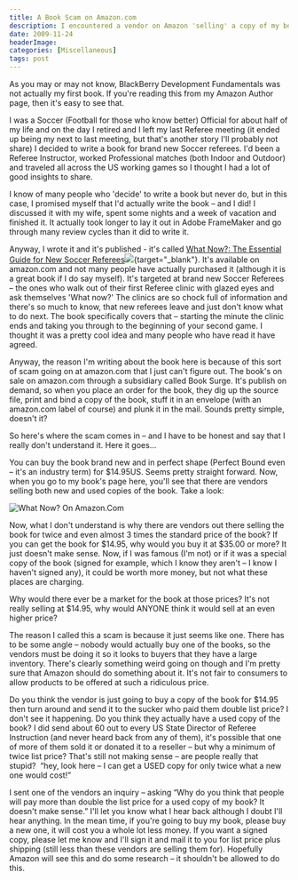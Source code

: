 ```yaml
---
title: A Book Scam on Amazon.com
description: I encountered a vendor on Amazon 'selling' a copy of my book at a ridiculous price.
date: 2009-11-24
headerImage: 
categories: [Miscellaneous]
tags: post
---
```


As you may or may not know, BlackBerry Development Fundamentals was not actually my first book. If you're reading this from my Amazon Author page, then it's easy to see that.

I was a Soccer (Football for those who know better) Official for about half of my life and on the day I retired and I left my last Referee meeting (it ended up being my next to last meeting, but that's another story I'll probably not share) I decided to write a book for brand new Soccer referees. I'd been a Referee Instructor, worked Professional matches (both Indoor and Outdoor) and traveled all across the US working games so I thought I had a lot of good insights to share.

I know of many people who 'decide' to write a book but never do, but in this case, I promised myself that I'd actually write the book – and I did! I discussed it with my wife, spent some nights and a week of vacation and finished it. It actually took longer to lay it out in Adobe FrameMaker and go through many review cycles than it did to write it.

Anyway, I wrote it and it's published - it's called [What Now?: The Essential Guide for New Soccer Referees](https://www.amazon.com/gp/product/1419682334?ie=UTF8&tag=mcnsof-20&linkCode=as2&camp=1789&creative=390957&creativeASIN=1419682334)![](https://www.assoc-amazon.com/e/ir?t=mcnsof-20&l=as2&o=1&a=1419682334){target="_blank"}. It's available on amazon.com and not many people have actually purchased it (although it is a great book if I do say myself). It's targeted at brand new Soccer Referees – the ones who walk out of their first Referee clinic with glazed eyes and ask themselves 'What now?' The clinics are so chock full of information and there's so much to know, that new referees leave and just don't know what to do next. The book specifically covers that – starting the minute the clinic ends and taking you through to the beginning of your second game. I thought it was a pretty cool idea and many people who have read it have agreed.

Anyway, the reason I'm writing about the book here is because of this sort of scam going on at amazon.com that I just can't figure out. The book's on sale on amazon.com through a subsidiary called Book Surge. It's publish on demand, so when you place an order for the book, they dig up the source file, print and bind a copy of the book, stuff it in an envelope (with an amazon.com label of course) and plunk it in the mail. Sounds pretty simple, doesn't it?

So here's where the scam comes in – and I have to be honest and say that I really don't understand it. Here it goes…

You can buy the book brand new and in perfect shape (Perfect Bound even – it's an industry term) for $14.95US. Seems pretty straight forward. Now, when you go to my book's page here, you'll see that there are vendors selling both new and used copies of the book. Take a look:
  
![What Now? On Amazon.Com](/images/2009/what-now-on-amazon.jpg)

Now, what I don't understand is why there are vendors out there selling the book for twice and even almost 3 times the standard price of the book? If you can get the book for $14.95, why would you buy it at $35.00 or more? It just doesn't make sense. Now, if I was famous (I'm not) or if it was a special copy of the book (signed for example, which I know they aren't – I know I haven't signed any), it could be worth more money, but not what these places are charging.

Why would there ever be a market for the book at those prices? It's not really selling at $14.95, why would ANYONE think it would sell at an even higher price?

The reason I called this a scam is because it just seems like one. There has to be some angle – nobody would actually buy one of the books, so the vendors must be doing it so it looks to buyers that they have a large inventory. There's clearly something weird going on though and I'm pretty sure that Amazon should do something about it. It's not fair to consumers to allow products to be offered at such a ridiculous price.

Do you think the vendor is just going to buy a copy of the book for $14.95 then turn around and send it to the sucker who paid them double list price? I don't see it happening. Do you think they actually have a used copy of the book? I did send about 60 out to every US State Director of Referee Instruction (and never heard back from any of them), it's possible that one of more of them sold it or donated it to a reseller – but why a minimum of twice list price? That's still not making sense – are people really that stupid?  “hey, look here – I can get a USED copy for only twice what a new one would cost!”

I sent one of the vendors an inquiry – asking “Why do you think that people will pay more than double the list price for a used copy of my book? It doesn't make sense.” I'll let you know what I hear back although I doubt I'll hear anything. In the mean time, if you're going to buy my book, please buy a new one, it will cost you a whole lot less money. If you want a signed copy, please let me know and I'll sign it and mail it to you for list price plus shipping (still less than these vendors are selling them for). Hopefully Amazon will see this and do some research – it shouldn't be allowed to do this.
